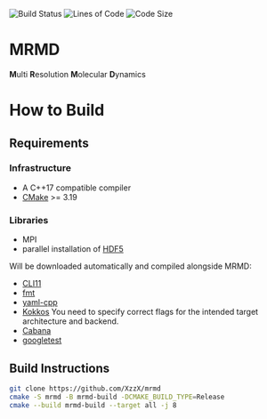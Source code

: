 ![Build Status](https://img.shields.io/github/actions/workflow/status/xzzx/mrmd/validate.yml?branch=main&label=main&style=plastic)
![Lines of Code](https://img.shields.io/tokei/lines/github/xzzx/mrmd?label=lines%20of%20code&style=plastic)
![Code Size](https://img.shields.io/github/languages/code-size/xzzx/mrmd?style=plastic)

# MRMD

**M**ulti **R**esolution **M**olecular **D**ynamics

# How to Build

## Requirements

### Infrastructure

* A C++17 compatible compiler
* [CMake](https://cmake.org/) >= 3.19

### Libraries

* MPI
* parallel installation of [HDF5](https://www.hdfgroup.org/solutions/hdf5/)

Will be downloaded automatically and compiled alongside MRMD:

* [CLI11](https://github.com/CLIUtils/CLI11.git)
* [fmt](https://github.com/fmtlib/fmt.git)
* [yaml-cpp](https://github.com/jbeder/yaml-cpp.git)
* [Kokkos](https://github.com/kokkos/kokkos)
  You need to specify correct flags for the intended target architecture and backend.
* [Cabana](https://github.com/ECP-copa/Cabana.git)
* [googletest](https://github.com/google/googletest.git)

## Build Instructions

```bash
git clone https://github.com/XzzX/mrmd
cmake -S mrmd -B mrmd-build -DCMAKE_BUILD_TYPE=Release
cmake --build mrmd-build --target all -j 8
```
